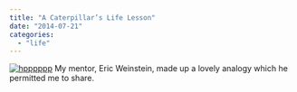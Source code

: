 ```yaml
---
title: "A Caterpillar’s Life Lesson"
date: "2014-07-21"
categories: 
  - "life"
---
```


[![hpppppp](/wp-content/uploads/2014/07/hpppppp.png)](/wp-content/uploads/2014/07/hpppppp.png) My mentor, Eric Weinstein, made up a lovely analogy which he permitted me to share.
